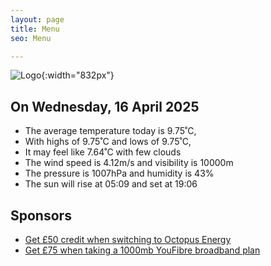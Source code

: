 ```yaml
---
layout: page
title: Menu
seo: Menu

---
```


![Logo](/images/logo.jpg){:width="832px"}

<!-- weather_marker starts -->
## On Wednesday, 16 April 2025

- The average temperature today is 9.75˚C,
- With highs of 9.75˚C and lows of 9.75˚C,
- It may feel like 7.64˚C with few clouds
- The wind speed is 4.12m/s and visibility is 10000m
- The pressure is 1007hPa and humidity is 43%
- The sun will rise at 05:09 and set at 19:06

<!-- weather_marker ends -->

## Sponsors

- [Get £50 credit when switching to Octopus Energy](https://bit.ly/3oD1nnS)
- [Get £75 when taking a 1000mb YouFibre broadband plan](https://aklam.io/91zWhU?)



